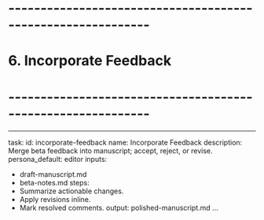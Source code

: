 # ------------------------------------------------------------
# 6. Incorporate Feedback
# ------------------------------------------------------------
---
task:
  id: incorporate-feedback
  name: Incorporate Feedback
  description: Merge beta feedback into manuscript; accept, reject, or revise.
  persona_default: editor
inputs:
  - draft-manuscript.md
  - beta-notes.md
steps:
  - Summarize actionable changes.
  - Apply revisions inline.
  - Mark resolved comments.
output: polished-manuscript.md
...
